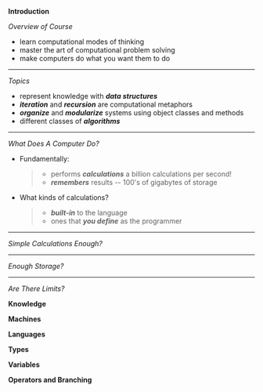 **Introduction**

  _Overview of Course_
  * learn computational modes of thinking 
  * master the art of computational problem solving
  * make computers do what you want them to do 
  
  ___
  
  _Topics_
  
  * represent knowledge with _**data structures**_
  * _**iteration**_ and _**recursion**_ are computational metaphors 
  * _**organize**_ and _**modularize**_ systems using object classes and methods 
  * different classes of _**algorithms**_
  
  ___
  
  _What Does A Computer Do?_
  
  * Fundamentally:
    > * performs _**calculations**_ a billion calculations per second!
    > * _**remembers**_ results -- 100's of gigabytes of storage 
  * What kinds of calculations? 
    > * _**built-in**_ to the language 
    > * ones that _**you define**_ as the programmer 
    
  ___
  
  _Simple Calculations Enough?_
  
  ___

  _Enough Storage?_

  ___
  
  _Are There Limits?_

**Knowledge**

**Machines**

**Languages**

**Types**

**Variables**

**Operators and Branching**


